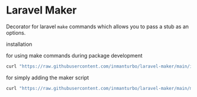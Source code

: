 # Laravel Maker

Decorator for laravel `make` commands which allows you to pass a stub as an options.

installation

for using make commands during package development

```bash
curl "https://raw.githubusercontent.com/inmanturbo/laravel-maker/main/install.sh" | bash
```

for simply adding the maker script

```bash
curl "https://raw.githubusercontent.com/inmanturbo/laravel-maker/main/maker" | bash
```
